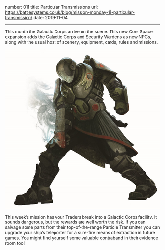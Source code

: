 number: 011
title: Particular Transmissions
url: https://battlesystems.co.uk/blog/mission-monday-11-particular-transmission/
date: 2019-11-04

---

This month the Galactic Corps arrive on the scene. This new Core Space expansion adds the Galactic Corps and Security Wardens as new NPCs, along with the usual host of scenery, equipment, cards, rules and missions.

![Juggernauts are powerful and heavily armed; the hammer of the Corps used to bludgeon and punish any disobedient populace. They are often large men who have been chemically enhanced or have a mutation, normally in favour of size and aggression at the expense of intellect.](juggernaut.jpg)

This week’s mission has your Traders break into a Galactic Corps facility. It sounds dangerous, but the rewards are well worth the risk. If you can salvage some parts from their top-of-the-range Particle Transmitter you can upgrade your ship’s teleporter for a sure-fire means of extraction in future games. You might find yourself some valuable contraband in their evidence room too!
